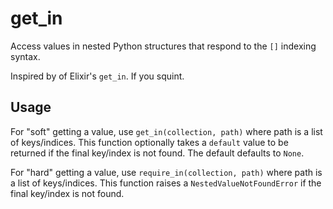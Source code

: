 # get_in

Access values in nested Python structures that respond to the `[]` indexing syntax.

Inspired by of Elixir's `get_in`. If you squint.

## Usage

For "soft" getting a value, use `get_in(collection, path)` where path is a list of keys/indices. This function optionally takes a `default` value to be returned if the final key/index is not found. The default defaults to `None`.

For "hard" getting a value, use `require_in(collection, path)` where path is a list of keys/indices. This function raises a `NestedValueNotFoundError` if the final key/index is not found.
